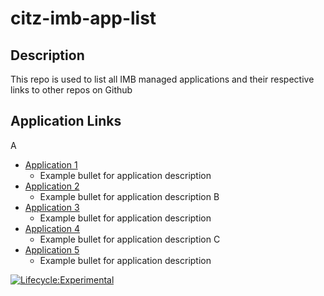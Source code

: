 
# citz-imb-app-list
## Description
This repo is used to list all IMB managed applications and their respective links to other repos on Github
## Application Links
A
- [Application 1](http://github.com/citz-imb-app1)
   - Example bullet for application description
- [Application 2](http://github.com/citz-imb-app2)
   - Example bullet for application description
B
- [Application 3](http://github.com/citz-imb-app3)
   - Example bullet for application description
- [Application 4](http://github.com/citz-imb-app4)
   - Example bullet for application description
C
- [Application 5](http://github.com/citz-imb-app5)
   - Example bullet for application description

[![Lifecycle:Experimental](https://img.shields.io/badge/Lifecycle-Experimental-339999)](<Redirect-URL>)